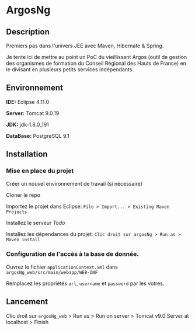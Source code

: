 # ArgosNg

## Description

Premiers pas dans l'univers JEE avec Maven, Hibernate & Spring. 

Je tente ici de mettre au point un PoC du vieillissant Argos (outil de gestion des organismes de formation du Conseil Régional des Hauts de France) en le divisant en plusieurs petits services indépendants.


## Environnement

**IDE:** Eclipse 4.11.0

**Server:** Tomcat 9.0.19

**JDK:** jdk-1.8.0_191

**DataBase:** PostgreSQL 9.1


## Installation

### Mise en place du projet


Créer un nouvel environnement de travail (si nécessaire)

Cloner le repo

Importez le projet dans Eclipse:
	```File > Import... > Existing Maven Projects```
	
Installez le serveur
*Todo*
	
Installez les dépendances du projet:
	```Clic droit sur argosNg > Run as > Maven install```
	

### Configuration de l'accès à la base de donnée.

Ouvrez le fichier `applicationContext.xml` dans `argosNg_web/src/main/webapp/WEB-INF`

Remplacez les propriétés  `url`, `username` et `password` par les votres.



## Lancement

Clic droit sur `argosNg_web` > Run as > Run on server > Tomcat v9.0 Server at localhost > Finish








